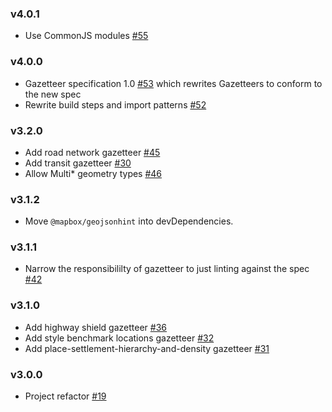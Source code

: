 ### v4.0.1

- Use CommonJS modules [#55](https://github.com/mapbox/gazetteer/pull/55)

### v4.0.0

- Gazetteer specification 1.0 [#53](https://github.com/mapbox/gazetteer/pull/53) which rewrites Gazetteers to conform to the new spec
- Rewrite build steps and import patterns [#52](https://github.com/mapbox/gazetteer/pull/52)

### v3.2.0

- Add road network gazetteer [#45](https://github.com/mapbox/gazetteer/pull/45)
- Add transit gazetteer [#30](https://github.com/mapbox/gazetteer/pull/30)
- Allow Multi\* geometry types [#46](https://github.com/mapbox/gazetteer/pull/46)

### v3.1.2

- Move `@mapbox/geojsonhint` into devDependencies.

### v3.1.1

- Narrow the responsibililty of gazetteer to just linting against the spec [#42](https://github.com/mapbox/gazetteer/pull/42)

### v3.1.0

- Add highway shield gazetteer [#36](https://github.com/mapbox/gazetteer/pull/36)
- Add style benchmark locations gazetteer [#32](https://github.com/mapbox/gazetteer/pull/32)
- Add place-settlement-hierarchy-and-density gazetteer [#31](https://github.com/mapbox/gazetteer/pull/31)

### v3.0.0

- Project refactor [#19](https://github.com/mapbox/gazetteer/pull/19)
